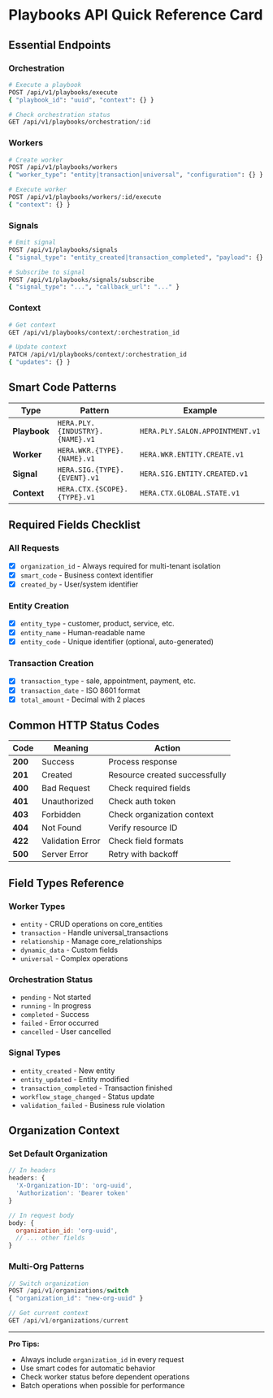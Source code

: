 # Playbooks API Quick Reference Card

## Essential Endpoints

### Orchestration

```bash
# Execute a playbook
POST /api/v1/playbooks/execute
{ "playbook_id": "uuid", "context": {} }

# Check orchestration status
GET /api/v1/playbooks/orchestration/:id
```

### Workers

```bash
# Create worker
POST /api/v1/playbooks/workers
{ "worker_type": "entity|transaction|universal", "configuration": {} }

# Execute worker
POST /api/v1/playbooks/workers/:id/execute
{ "context": {} }
```

### Signals

```bash
# Emit signal
POST /api/v1/playbooks/signals
{ "signal_type": "entity_created|transaction_completed", "payload": {} }

# Subscribe to signal
POST /api/v1/playbooks/signals/subscribe
{ "signal_type": "...", "callback_url": "..." }
```

### Context

```bash
# Get context
GET /api/v1/playbooks/context/:orchestration_id

# Update context
PATCH /api/v1/playbooks/context/:orchestration_id
{ "updates": {} }
```

## Smart Code Patterns

| Type         | Pattern                         | Example                         |
| ------------ | ------------------------------- | ------------------------------- |
| **Playbook** | `HERA.PLY.{INDUSTRY}.{NAME}.v1` | `HERA.PLY.SALON.APPOINTMENT.v1` |
| **Worker**   | `HERA.WKR.{TYPE}.{NAME}.v1`     | `HERA.WKR.ENTITY.CREATE.v1`     |
| **Signal**   | `HERA.SIG.{TYPE}.{EVENT}.v1`    | `HERA.SIG.ENTITY.CREATED.v1`    |
| **Context**  | `HERA.CTX.{SCOPE}.{TYPE}.v1`    | `HERA.CTX.GLOBAL.STATE.v1`      |

## Required Fields Checklist

### All Requests

- [x] `organization_id` - Always required for multi-tenant isolation
- [x] `smart_code` - Business context identifier
- [x] `created_by` - User/system identifier

### Entity Creation

- [x] `entity_type` - customer, product, service, etc.
- [x] `entity_name` - Human-readable name
- [x] `entity_code` - Unique identifier (optional, auto-generated)

### Transaction Creation

- [x] `transaction_type` - sale, appointment, payment, etc.
- [x] `transaction_date` - ISO 8601 format
- [x] `total_amount` - Decimal with 2 places

## Common HTTP Status Codes

| Code    | Meaning          | Action                        |
| ------- | ---------------- | ----------------------------- |
| **200** | Success          | Process response              |
| **201** | Created          | Resource created successfully |
| **400** | Bad Request      | Check required fields         |
| **401** | Unauthorized     | Check auth token              |
| **403** | Forbidden        | Check organization context    |
| **404** | Not Found        | Verify resource ID            |
| **422** | Validation Error | Check field formats           |
| **500** | Server Error     | Retry with backoff            |

## Field Types Reference

### Worker Types

- `entity` - CRUD operations on core_entities
- `transaction` - Handle universal_transactions
- `relationship` - Manage core_relationships
- `dynamic_data` - Custom fields
- `universal` - Complex operations

### Orchestration Status

- `pending` - Not started
- `running` - In progress
- `completed` - Success
- `failed` - Error occurred
- `cancelled` - User cancelled

### Signal Types

- `entity_created` - New entity
- `entity_updated` - Entity modified
- `transaction_completed` - Transaction finished
- `workflow_stage_changed` - Status update
- `validation_failed` - Business rule violation

## Organization Context

### Set Default Organization

```javascript
// In headers
headers: {
  'X-Organization-ID': 'org-uuid',
  'Authorization': 'Bearer token'
}

// In request body
body: {
  organization_id: 'org-uuid',
  // ... other fields
}
```

### Multi-Org Patterns

```javascript
// Switch organization
POST /api/v1/organizations/switch
{ "organization_id": "new-org-uuid" }

// Get current context
GET /api/v1/organizations/current
```

---

**Pro Tips:**

- Always include `organization_id` in every request
- Use smart codes for automatic behavior
- Check worker status before dependent operations
- Batch operations when possible for performance
